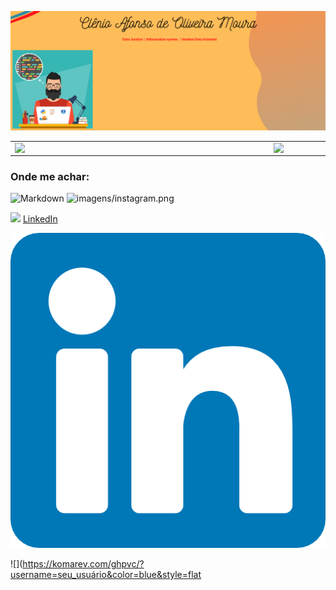 
![Markdown](imagens/Capa_github.png)

<center>
<table>
    <tr>
        <td><img width="400px" align="left" src="https://github-readme-stats.vercel.app/api/top-langs/?username=clenio77&hide=html&layout=compact&theme=buefy" /></td>
        <td><img width="495px" align="left" src="https://github-readme-stats.vercel.app/api?username=clenio77&theme=buefy"/></td>
    </tr>   
</table>
</center>  

### Onde me achar:
![Markdown](images/photo.png)
![imagens/instagram.png](https://www.instagram.com/afonso.clenio/")

<a href="https://www.linkedin.com/in/clenio-oliveira"><img src="https://github.com/clenio-oliveira/clenio-oliveira/linkedin.png" width="16"></img></a> [LinkedIn](https://www.linkedin.com/in/clenio-oliveira) 

[![linkedin](/imagens/linkedin.png)](https://www.linkedin.com/in/clenio-oliveira/)


![](https://komarev.com/ghpvc/?username=seu_usuário&color=blue&style=flat
